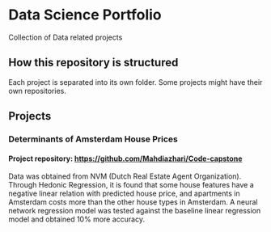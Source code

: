 # Data Science Portfolio
Collection of Data related projects

## How this repository is structured
Each project is separated into its own folder. Some projects might have their own repositories. 

## Projects
### Determinants of Amsterdam House Prices
#### Project repository: https://github.com/Mahdiazhari/Code-capstone 
Data was obtained from NVM (Dutch Real Estate Agent Organization). Through Hedonic Regression, it is found that some house features have a negative linear relation with predicted house price, and apartments in Amsterdam costs more than the other house types in Amsterdam. A neural network regression model was tested against the baseline linear regression model and obtained 10% more accuracy.

